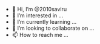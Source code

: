 - 👋 Hi, I’m @2010saviru
- 👀 I’m interested in ...
- 🌱 I’m currently learning ...
- 💞️ I’m looking to collaborate on ...
- 📫 How to reach me ...

<!---
2010saviru/2010saviru is a ✨ special ✨ repository because its `README.md` (this file) appears on your GitHub profile.
You can click the Preview link to take a look at your changes.
--->
